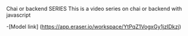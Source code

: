 Chai or backend SERIES
This is a video series on chai or backend with javascript

-[Model link] (https://app.eraser.io/workspace/YtPqZ1VogxGy1jzIDkzj)